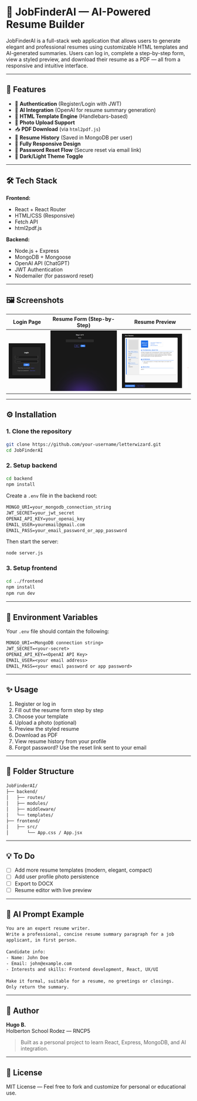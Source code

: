 
# 📄 JobFinderAI — AI-Powered Resume Builder

JobFinderAI is a full-stack web application that allows users to generate elegant and professional resumes using customizable HTML templates and AI-generated summaries. Users can log in, complete a step-by-step form, view a styled preview, and download their resume as a PDF — all from a responsive and intuitive interface.

---

## 🚀 Features

- 🔐 **Authentication** (Register/Login with JWT)
- 🧠 **AI Integration** (OpenAI for resume summary generation)
- 🎨 **HTML Template Engine** (Handlebars-based)
- 📸 **Photo Upload Support**
- 📥 **PDF Download** (via `html2pdf.js`)
- 💾 **Resume History** (Saved in MongoDB per user)
- 📱 **Fully Responsive Design**
- 🔁 **Password Reset Flow** (Secure reset via email link)
- 🌙 **Dark/Light Theme Toggle**

---

## 🛠️ Tech Stack

**Frontend:**

- React + React Router
- HTML/CSS (Responsive)
- Fetch API
- html2pdf.js

**Backend:**

- Node.js + Express
- MongoDB + Mongoose
- OpenAI API (ChatGPT)
- JWT Authentication
- Nodemailer (for password reset)

---

## 🖼️ Screenshots

| Login Page | Resume Form (Step-by-Step) | Resume Preview |
|------------|----------------------------|----------------|
| ![Login](docs/screenshot-login.png) | ![Form](docs/screenshot-form.png) | ![Preview](docs/screenshot-preview.png) |

---

## ⚙️ Installation

### 1. Clone the repository
```bash
git clone https://github.com/your-username/letterwizard.git
cd JobFinderAI
```

### 2. Setup backend
```bash
cd backend
npm install
```

Create a `.env` file in the backend root:

```env
MONGO_URI=your_mongodb_connection_string
JWT_SECRET=your_jwt_secret
OPENAI_API_KEY=your_openai_key
EMAIL_USER=youremail@gmail.com
EMAIL_PASS=your_email_password_or_app_password
```

Then start the server:
```bash
node server.js
```

### 3. Setup frontend
```bash
cd ../frontend
npm install
npm run dev
```

---

## 🔐 Environment Variables

Your `.env` file should contain the following:

```env
MONGO_URI=<MongoDB connection string>
JWT_SECRET=<your-secret>
OPENAI_API_KEY=<OpenAI API Key>
EMAIL_USER=<your email address>
EMAIL_PASS=<your email password or app password>
```

---

## ✨ Usage

1. Register or log in
2. Fill out the resume form step by step
3. Choose your template
4. Upload a photo (optional)
5. Preview the styled resume
6. Download as PDF
7. View resume history from your profile
8. Forgot password? Use the reset link sent to your email

---

## 📁 Folder Structure

```
JobFinderAI/
├── backend/
│   ├── routes/
│   ├── modules/
│   ├── middleware/
│   └── templates/
├── frontend/
│   ├── src/
│       └── App.css / App.jsx
```

---

## 💡 To Do

- [ ] Add more resume templates (modern, elegant, compact)
- [ ] Add user profile photo persistence
- [ ] Export to DOCX
- [ ] Resume editor with live preview

---

## 🧠 AI Prompt Example

```
You are an expert resume writer.
Write a professional, concise resume summary paragraph for a job applicant, in first person.

Candidate info:
- Name: John Doe
- Email: john@example.com
- Interests and skills: Frontend development, React, UX/UI

Make it formal, suitable for a resume, no greetings or closings.
Only return the summary.
```

---

## 👤 Author

**Hugo B.**  
Holberton School Rodez — RNCP5 
> Built as a personal project to learn React, Express, MongoDB, and AI integration.

---

## 📃 License

MIT License — Feel free to fork and customize for personal or educational use.
